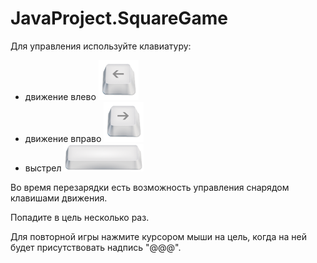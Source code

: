 # JavaProject.SquareGame

Для управления используйте клавиатуру:
  - движение влево  ![image alt](https://github.com/PaulRublev/JavaProject.SquareGame/raw/master/readmeRes/keyboard-button_leftArrow.png)
  - движение вправо ![image alt](https://github.com/PaulRublev/JavaProject.SquareGame/raw/master/readmeRes/keyboard-button_rightArrow.png)
  - выстрел ![image alt](https://github.com/PaulRublev/JavaProject.SquareGame/raw/master/readmeRes/keyboard-button_space.png)
  
Во время перезарядки есть возможность управления снарядом клавишами движения.

Попадите в цель несколько раз.

Для повторной игры нажмите курсором мыши на цель, когда на ней будет присутствовать надпись "@@@".
